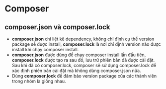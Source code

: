 # Composer

## composer.json và composer.lock

- **composer.json** chỉ liệt kê dependency, không chỉ định cụ thể version package sẽ được install, **composer.lock** là nơi chỉ định version nào được install khi chạy composer install.
- **composer.json** được dùng để chạy composer install lần đầu tiên, **composer.lock** được tạo ra sau đó, lưu trữ phiên bản đã được cài đặt. Sau khi đã có composer.lock, composer sẽ sử dụng composer.lock để xác định phiên bản cài đặt mà không dùng composer.json nữa.
- Dùng **composer.lock** để đảm bảo version package của các thành viên trong nhóm là giống nhau.